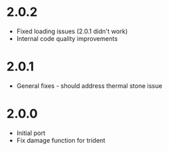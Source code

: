 # 2.0.2

* Fixed loading issues (2.0.1 didn't work)
* Internal code quality improvements

# 2.0.1

* General fixes - should address thermal stone issue

# 2.0.0

* Initial port
* Fix damage function for trident